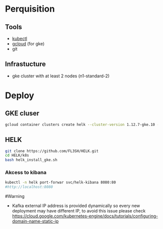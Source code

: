 # Perquisition
## Tools
 - [kubectl](https://kubernetes.io/docs/tasks/tools/install-kubectl/)
 - [gcloud](https://cloud.google.com/sdk/docs/downloads-interactive) (for gke)
 - git
 
## Infrastucture
- gke cluster with at least 2 nodes (n1-standard-2)

# Deploy
## GKE cluser
```bash
gcloud container clusters create helk --cluster-version 1.12.7-gke.10 --num-nodes 2 --machine-type n1-standard-2
```
## HELK
```bash
git clone https://github.com/FL3SH/HELK.git
cd HELK/k8s
bash helk_install_gke.sh
```
### Akcess to kibana
```bash
kubectl -n helk port-forwar svc/helk-kibana 8080:80 
#http://localhost:8080
```

#Warning
- Kafka external IP address is provided dynamically so every new deployment may have different IP, to avoid this issue please check https://cloud.google.com/kubernetes-engine/docs/tutorials/configuring-domain-name-static-ip
